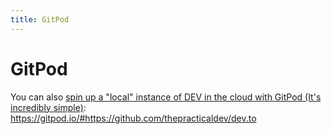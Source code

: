 ```yaml
---
title: GitPod
---
```


# GitPod

You can also [spin up a "local" instance of DEV in the cloud with GitPod (It's incredibly simple)](https://dev.to/ben/spin-up-a-local-instance-of-dev-in-the-cloud-with-gitpod-it-s-incredibly-simple-pij): https://gitpod.io/#https://github.com/thepracticaldev/dev.to
